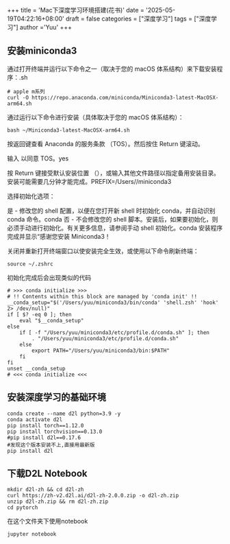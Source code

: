 +++
title = 'Mac下深度学习环境搭建(花书)' 
date = '2025-05-19T04:22:16+08:00' 
draft = false categories = ["深度学习"] 
tags = ["深度学习"] 
author ='Yuu'
+++
## 安装miniconda3
通过打开终端并运行以下命令之一（取决于您的 macOS 体系结构）来下载安装程序：.sh
~~~shell
# apple m系列
curl -O https://repo.anaconda.com/miniconda/Miniconda3-latest-MacOSX-arm64.sh
~~~
通过运行以下命令进行安装（具体取决于您的 macOS 体系结构）：
~~~shell
bash ~/Miniconda3-latest-MacOSX-arm64.sh
~~~
按返回键查看 Anaconda 的服务条款 （TOS）。然后按住 Return 键滚动。

输入 以同意 TOS。yes

按 Return 键接受默认安装位置 （），或输入其他文件路径以指定备用安装目录。安装可能需要几分钟才能完成。PREFIX=/Users/<USER>/miniconda3

选择初始化选项：

是 - 修改您的 shell 配置，以便在您打开新 shell 时初始化 conda，并自动识别 conda 命令。conda
否 - 不会修改您的 shell 脚本。安装后，如果要初始化，则必须手动进行初始化。有关更多信息，请参阅手动 shell 初始化。conda
安装程序完成并显示“感谢您安装 Miniconda3！

关闭并重新打开终端窗口以使安装完全生效，或使用以下命令刷新终端：
~~~shell
source ~/.zshrc
~~~

初始化完成后会出现类似的代码

~~~shell
# >>> conda initialize >>>
# !! Contents within this block are managed by 'conda init' !!
__conda_setup="$('/Users/yuu/miniconda3/bin/conda' 'shell.zsh' 'hook' 2> /dev/null)"
if [ $? -eq 0 ]; then
    eval "$__conda_setup"
else
    if [ -f "/Users/yuu/miniconda3/etc/profile.d/conda.sh" ]; then
        . "/Users/yuu/miniconda3/etc/profile.d/conda.sh"
    else
        export PATH="/Users/yuu/miniconda3/bin:$PATH"
    fi
fi
unset __conda_setup
# <<< conda initialize <<<
~~~

## 安装深度学习的基础环境



~~~shell
conda create --name d2l python=3.9 -y
conda activate d2l
pip install torch==1.12.0
pip install torchvision==0.13.0
#pip install d2l==0.17.6
#发现这个版本安装不上,直接用最新版
pip install d2l
~~~

## 下载D2L Notebook

~~~shell
mkdir d2l-zh && cd d2l-zh
curl https://zh-v2.d2l.ai/d2l-zh-2.0.0.zip -o d2l-zh.zip
unzip d2l-zh.zip && rm d2l-zh.zip
cd pytorch
~~~

在这个文件夹下使用notebook

~~~shell
jupyter notebook
~~~





